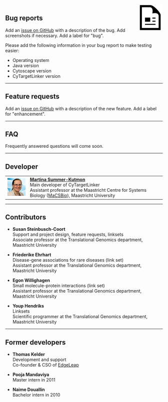 <img src="../images/citation.png" width="80" align="right"/>

## Bug reports
Add an [issue on GitHub](https://github.com/CyTargetLinker/cytargetlinker/issues) with a description of the bug. Add screenshots if necessary. Add a label for "bug".

Please add the following information in your bug report to make testing easier:
* Operating system
* Java version
* Cytoscape version
* CyTargetLinker version

***

## Feature requests
Add an [issue on GitHub](https://github.com/CyTargetLinker/cytargetlinker/issues) with a description of the new feature. Add a label for "enhancement".

***

## FAQ
Frequently answered questions will come soon.

***

## Developer
<table border="0">
<tr>
<td><img src="../images/Tina.jpg"/></td>
<td>
<b><a href="https://www.linkedin.com/in/mkutmon/" target="_blank">Martina Summer-Kutmon</a></b>
<br/>Main developer of CyTargetLinker
<br/> Assistant professor at the Maastricht Centre for Systems Biology (<a href="https://www.maastrichtuniversity.nl/research/maastricht-centre-systems-biology" target="_blank">MaCSBio</a>), Maastricht University
</td>
</tr>
</table>


***

## Contributors

* **Susan Steinbusch-Coort**
<br/> Support and project design, feature requests, linksets
<br/> Associate professor at the Translational Genomics department, Maastricht University

* **Friederike Ehrhart**
<br/> Disease-gene associations for rare diseases (link set)
<br/> Assistant professor at the Translational Genomics department, Maastricht University

* **Egon Willighagen**
<br/> Small molecule-protein interactions (link set)
<br/> Assistant professor at the Translational Genomics department, Maastricht University

* **Youp Hendriks**
<br/> Linksets
<br/> Scientific programmer at the Translational Genomics department, Maastricht University

***


## Former developers

* **Thomas Kelder**
<br/> Development and support
<br/> Co-founder & CSO of [EdgeLeap](https://www.edgeleap.com/)

* **Pooja Mandaviya**
<br/> Master intern in 2011

* **Naime Douallin**
<br/> Bachelor intern in 2010

